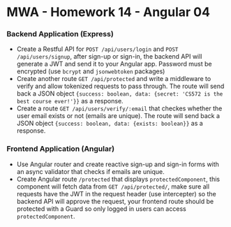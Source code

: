 # MWA - Homework 14 - Angular 04
### Backend Application (Express)
* Create a Restful API for `POST /api/users/login` and `POST /api/users/signup`, after sign-up or sign-in, the backend API will generate a JWT and send it to your Angular app. Password must be encrypted (use `bcrypt` and `jsonwebtoken` packages)
* Create another route `GET /api/protected` and write a middleware to verify and allow tokenized requests to pass through. The route will send back a JSON object `{success: boolean, data: {secret: 'CS572 is the best course ever!'}}` as a response.
* Create a route `GET /api/users/verify/:email` that checkes whether the user email exists or not (emails are unique). The route will send back a JSON object `{success: boolean, data: {exists: boolean}}` as a response.
  
### Frontend Application (Angular)
* Use Angular router and create reactive sign-up and sign-in forms with an async validator that checks if emails are unique.
* Create Angular route `/protected` that displays `protectedComponent`, this component will fetch data from `GET /api/protected/`, make sure all requests have the JWT in the request header (use intercepter) so the backend API will approve the request, your frontend route should be protected with a Guard so only logged in users can access `protectedComponent`.



